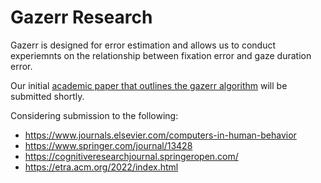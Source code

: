 Gazerr Research
===============

Gazerr is designed for error estimation and allows us to conduct experiemnts
on the relationship between fixation error and gaze duration error.  
 
Our initial [academic paper that outlines the gazerr algorithm](../paper/paper.tex)
will be submitted shortly.

Considering submission to the following:
* https://www.journals.elsevier.com/computers-in-human-behavior
* https://www.springer.com/journal/13428
* https://cognitiveresearchjournal.springeropen.com/
* https://etra.acm.org/2022/index.html





